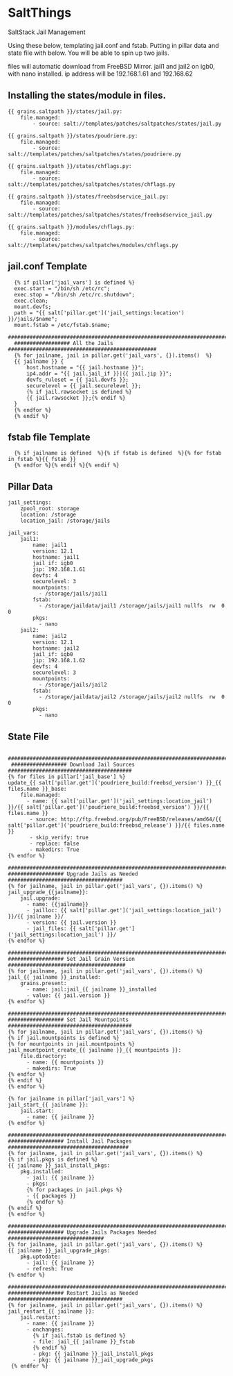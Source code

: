 
# SaltThings
   SaltStack Jail Management
   
   Using these below, templating jail.conf and fstab.
   Putting in pillar data and state file with below.
   You will be able to spin up two jails. 
   
   files will automatic download from FreeBSD Mirror.
   jail1 and jail2 on igb0, with nano installed.
   ip address will be 192.168.1.61 and 192.168.62

## Installing the states/module in files.


    {{ grains.saltpath }}/states/jail.py:
        file.managed:
            - source: salt://templates/patches/saltpatches/states/jail.py

    {{ grains.saltpath }}/states/poudriere.py:
        file.managed:
            - source: salt://templates/patches/saltpatches/states/poudriere.py

    {{ grains.saltpath }}/states/chflags.py:
        file.managed:
            - source: salt://templates/patches/saltpatches/states/chflags.py

    {{ grains.saltpath }}/states/freebsdservice_jail.py:
        file.managed:
            - source: salt://templates/patches/saltpatches/states/freebsdservice_jail.py

    {{ grains.saltpath }}/modules/chflags.py:
        file.managed:
            - source: salt://templates/patches/saltpatches/modules/chflags.py


## jail.conf Template

      {% if pillar['jail_vars'] is defined %}
      exec.start = "/bin/sh /etc/rc";
      exec.stop = "/bin/sh /etc/rc.shutdown";
      exec.clean;
      mount.devfs;
      path = "{{ salt['pillar.get']('jail_settings:location') }}/jails/$name";
      mount.fstab = /etc/fstab.$name;
      #################################################################################
      ################## All the Jails ################################################
      {% for jailname, jail in pillar.get('jail_vars', {}).items()  %}
      {{ jailname }} {
          host.hostname = "{{ jail.hostname }}";
          ip4.addr = "{{ jail.jail_if }}|{{ jail.jip }}";
          devfs_ruleset = {{ jail.devfs }};
          securelevel = {{ jail.securelevel }};
          {% if jail.rawsocket is defined %}
          {{ jail.rawsocket }};{% endif %}
      }
      {% endfor %}
      {% endif %}


## fstab file Template
      {% if jailname is defined  %}{% if fstab is defined  %}{% for fstab in fstab %}{{ fstab }}
      {% endfor %}{% endif %}{% endif %}



## Pillar Data

    jail_settings:
        zpool_root: storage
        location: /storage
        location_jail: /storage/jails
    
    jail_vars:
        jail1:
            name: jail1
            version: 12.1
            hostname: jail1
            jail_if: igb0
            jip: 192.168.1.61
            devfs: 4
            securelevel: 3
            mountpoints:
              - /storage/jails/jail1
            fstab:
              - /storage/jaildata/jail1 /storage/jails/jail1 nullfs  rw  0  0
            pkgs:
              - nano
        jail2:
            name: jail2
            version: 12.1
            hostname: jail2
            jail_if: igb0
            jip: 192.168.1.62
            devfs: 4
            securelevel: 3
            mountpoints:
              - /storage/jails/jail2
            fstab:
              - /storage/jaildata/jail2 /storage/jails/jail2 nullfs  rw  0  0
            pkgs: 
              - nano
              
## State File
  
     ################################################################################    
     ################## Download Jail Sources ########################################
    {% for files in pillar['jail_base'] %}
    update_{{ salt['pillar.get']('poudriere_build:freebsd_version') }}_{{ files.name }}_base:
        file.managed:
          - name: {{ salt['pillar.get']('jail_settings:location_jail') }}/{{ salt['pillar.get']('poudriere_build:freebsd_version') }}/{{ files.name }}
           - source: http://ftp.freebsd.org/pub/FreeBSD/releases/amd64/{{ salt['pillar.get']('poudriere_build:freebsd_release') }}/{{ files.name }}
           - skip_verify: true
           - replace: false
           - makedirs: True
    {% endfor %}

    ################################################################################
    ################## Upgrade Jails as Needed #####################################
    {% for jailname, jail in pillar.get('jail_vars', {}).items() %}
    jail_upgrade_{{jailname}}:
        jail.upgrade:
          - name: {{jailname}}
          - jailloc: {{ salt['pillar.get']('jail_settings:location_jail') }}/{{ jailname }}/
          - version: {{ jail.version }}
          - jail_files: {{ salt['pillar.get']('jail_settings:location_jail') }}/
    {% endfor %}

    ################################################################################
    ################## Set Jail Grain Version ######################################
    {% for jailname, jail in pillar.get('jail_vars', {}).items() %}
    jail_{{ jailname }}_installed:
        grains.present:
          - name: jail:jail_{{ jailname }}_installed
          - value: {{ jail.version }}
    {% endfor %}

    ################################################################################
    ################## Set Jail Mountpoints ########################################
    {% for jailname, jail in pillar.get('jail_vars', {}).items() %}
    {% if jail.mountpoints is defined %}
    {% for mountpoints in jail.mountpoints %}
    jail_mountpoint_create_{{ jailname }}_{{ mountpoints }}:
        file.directory:
          - name: {{ mountpoints }}
          - makedirs: True
    {% endfor %}
    {% endif %}
    {% endfor %}

    {% for jailname in pillar['jail_vars'] %}
    jail_start_{{ jailname }}:
        jail.start:
          - name: {{ jailname }}
    {% endfor %}

    ################################################################################
    ################## Install Jail Packages #######################################
    {% for jailname, jail in pillar.get('jail_vars', {}).items() %}
    {% if jail.pkgs is defined %}
    {{ jailname }}_jail_install_pkgs:
        pkg.installed:
          - jail: {{ jailname }}
          - pkgs:
          {% for packages in jail.pkgs %}
          - {{ packages }}
          {% endfor %}
    {% endif %}
    {% endfor %}

    ################################################################################
    ################## Upgrade Jails Packages Needed ###############################
    {% for jailname, jail in pillar.get('jail_vars', {}).items() %}
    {{ jailname }}_jail_upgrade_pkgs:
        pkg.uptodate:
          - jail: {{ jailname }}
          - refresh: True
    {% endfor %}

    ################################################################################
    ################## Restart Jails as Needed #####################################
    {% for jailname, jail in pillar.get('jail_vars', {}).items() %}
    jail_restart_{{ jailname }}:
        jail.restart:
          - name: {{ jailname }}
          - onchanges:
            {% if jail.fstab is defined %}
            - file: jail_{{ jailname }}_fstab
            {% endif %}
            - pkg: {{ jailname }}_jail_install_pkgs
            - pkg: {{ jailname }}_jail_upgrade_pkgs
     {% endfor %}
